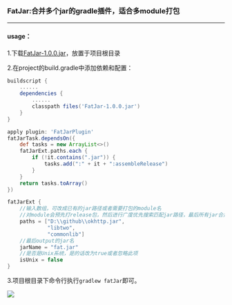 ### FatJar:合并多个jar的gradle插件，适合多module打包

----

#### usage：

1.下载[FatJar-1.0.0.jar](https://github.com/bboylin/FatJar/blob/master/FatJar-1.0.0.jar)，放置于项目根目录

2.在project的build.gradle中添加依赖和配置：
```groovy
buildscript {
    ......
    dependencies {
        ......
        classpath files('FatJar-1.0.0.jar')
    }
}

apply plugin: 'FatJarPlugin'
fatJarTask.dependsOn({
    def tasks = new ArrayList<>()
    fatJarExt.paths.each {
        if (!it.contains(".jar")) {
            tasks.add(":" + it + ":assembleRelease")
        }
    }
    return tasks.toArray()
})

fatJarExt {
	//输入数组，可改成已有的jar路径或者需要打包的module名
	//对module会预先打release包，然后进行广度优先搜索匹配jar路径，最后所有jar合并成一个jar
    paths = ["D:\\github\\okhttp.jar",
             "libtwo",
             "commonlib"]
    //最后output的jar名
    jarName = "fat.jar"
    //是否是Unix系统，是的话改为true或者忽略此项
    isUnix = false
}
```

3.项目根目录下命令行执行`gradlew fatJar`即可。

![](https://github.com/bboylin/FatJar/blob/master/cmd.png)